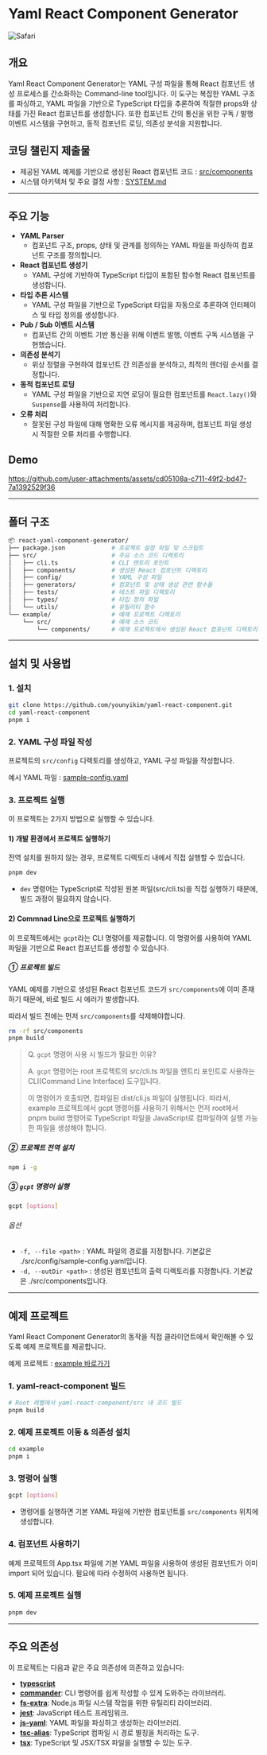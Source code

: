 # Yaml React Component Generator

![Safari](https://github.com/user-attachments/assets/914be4b6-41fe-4e8c-9542-e86a083cb2c1)



## 개요

Yaml React Component Generator는 YAML 구성 파일을 통해 React 컴포넌트 생성 프로세스를 간소화하는 Command-line tool입니다. 이 도구는 복잡한 YAML 구조를 파싱하고, YAML 파일을 기반으로 TypeScript 타입을 추론하여 적절한 props와 상태를 가진 React 컴포넌트를 생성합니다. 또한 컴포넌트 간의 통신을 위한 구독 / 발행 이벤트 시스템을 구현하고, 동적 컴포넌트 로딩, 의존성 분석을 지원합니다.

## 코딩 챌린지 제출물

- 제공된 YAML 예제를 기반으로 생성된 React 컴포넌트 코드 : [src/components](https://github.com/younyikim/yaml-react-component/tree/main/src/components)
- 시스템 아키텍처 및 주요 결정 사항 : [SYSTEM.md](https://github.com/younyikim/yaml-react-component/blob/main/docs/kr/SYSTEM.md)

---

## 주요 기능

- **YAML Parser**
  - 컴포넌트 구조, props, 상태 및 관계를 정의하는 YAML 파일을 파싱하여 컴포넌트 구조를 정의합니다.
- **React 컴포넌트 생성기**
  - YAML 구성에 기반하여 TypeScript 타입이 포함된 함수형 React 컴포넌트를 생성합니다.
- **타입 추론 시스템**
  - YAML 구성 파일을 기반으로 TypeScript 타입을 자동으로 추론하여 인터페이스 및 타입 정의를 생성합니다.
- **Pub / Sub 이벤트 시스템**
  - 컴포넌트 간의 이벤트 기반 통신을 위해 이벤트 발행, 이벤트 구독 시스템을 구현했습니다.
- **의존성 분석기**
  - 위상 정렬을 구현하여 컴포넌트 간 의존성을 분석하고, 최적의 렌더링 순서를 결정합니다.
- **동적 컴포넌트 로딩**
  - YAML 구성 파일을 기반으로 지연 로딩이 필요한 컴포넌트를 `React.lazy()`와 `Suspense`를 사용하여 처리합니다.
- **오류 처리**
  - 잘못된 구성 파일에 대해 명확한 오류 메시지를 제공하며, 컴포넌트 파일 생성 시 적절한 오류 처리를 수행합니다.   

## Demo

https://github.com/user-attachments/assets/cd05108a-c711-49f2-bd47-7a1392529f36

---

## 폴더 구조

```bash
📦 react-yaml-component-generator/
├── package.json             # 프로젝트 설정 파일 및 스크립트
├── src/                     # 주요 소스 코드 디렉토리
│   ├── cli.ts               # CLI 엔트리 포인트
│   ├── components/          # 생성된 React 컴포넌트 디렉토리
│   ├── config/              # YAML 구성 파일
│   ├── generators/          # 컴포넌트 및 상태 생성 관련 함수들
│   ├── tests/               # 테스트 파일 디렉토리
│   ├── types/               # 타입 정의 파일
│   └── utils/               # 유틸리티 함수
└── example/                 # 예제 프로젝트 디렉토리
    └── src/                 # 예제 소스 코드
        └── components/      # 예제 프로젝트에서 생성된 React 컴포넌트 디렉토리
```

---

## 설치 및 사용법

### 1. 설치

```bash
git clone https://github.com/younyikim/yaml-react-component.git
cd yaml-react-component
pnpm i
```

### 2. YAML 구성 파일 작성

프로젝트의 `src/config` 디렉토리를 생성하고, YAML 구성 파일을 작성합니다.

예시 YAML 파일 : [sample-config.yaml](https://github.com/younyikim/yaml-react-component/blob/main/src/config/sample-config.yaml)


### 3. 프로젝트 실행

이 프로젝트는 2가지 방법으로 실행할 수 있습니다.

#### 1) 개발 환경에서 프로젝트 실행하기

전역 설치를 원하지 않는 경우, 프로젝트 디렉토리 내에서 직접 실행할 수 있습니다.

```bash
pnpm dev
```

- `dev` 명령어는 TypeScript로 작성된 원본 파일(src/cli.ts)을 직접 실행하기 때문에, 빌드 과정이 필요하지 않습니다.


#### 2) Commnad Line으로 프로젝트 실행하기

이 프로젝트에서는 `gcpt`라는 CLI 명령어를 제공합니다. 이 명령어를 사용하여 YAML 파일을 기반으로 React 컴포넌트를 생성할 수 있습니다.

##### ① 프로젝트 빌드

YAML 예제를 기반으로 생성된 React 컴포넌트 코드가 `src/components`에 이미 존재하기 때문에, 바로 빌드 시 에러가 발생합니다.    

따라서 빌드 전에는 먼저 `src/components`를 삭제해야합니다. 

```bash
rm -rf src/components
pnpm build
```

> Q. `gcpt` 명령어 사용 시 빌드가 필요한 이유?
>
> A. `gcpt` 명령어는 root 프로젝트의 src/cli.ts 파일을 엔트리 포인트로 사용하는 CLI(Command Line Interface) 도구입니다.     
>
>  이  명령어가 호출되면, 컴파일된 dist/cli.js 파일이 실행됩니다. 따라서, example 프로젝트에서 gcpt 명령어를 사용하기 위해서는 먼저 root에서 pnpm build 명령어로 TypeScript 파일을 JavaScript로 컴파일하여 실행 가능한 파일을 생성해야 합니다.


##### ② 프로젝트 전역 설치

```bash
npm i -g
```

##### ③ `gcpt` 명령어 실행

```bash
gcpt [options]
```

###### 옵션

- `-f, --file <path>` : YAML 파일의 경로를 지정합니다. 기본값은 ./src/config/sample-config.yaml입니다.
- `-d, --outDir <path>` : 생성된 컴포넌트의 출력 디렉토리를 지정합니다. 기본값은 ./src/components입니다.


---

## 예제 프로젝트

Yaml React Component Generator의 동작을 직접 클라이언트에서 확인해볼 수 있도록 예제 프로젝트를 제공합니다.

예제 프로젝트 : [example 바로가기](https://github.com/younyikim/yaml-react-component/tree/main/example)

### 1. yaml-react-component 빌드

```bash
# Root 레벨에서 yaml-react-component/src 내 코드 빌드
pnpm build
```

### 2. 예제 프로젝트 이동 & 의존성 설치

```bash
cd example
pnpm i
```

### 3. 명령어 실행

```bash
gcpt [options]
```

- 명령어를 실행하면 기본 YAML 파일에 기반한 컴포넌트를 `src/components` 위치에 생성합니다.

### 4. 컴포넌트 사용하기

예제 프로젝트의 App.tsx 파일에 기본 YAML 파일을 사용하여 생성된 <Dashboard> 컴포넌트가 이미 import 되어 있습니다. 필요에 따라 수정하여 사용하면 됩니다. 


### 5. 예제 프로젝트 실행

```bash
pnpm dev
```
---

## 주요 의존성

이 프로젝트는 다음과 같은 주요 의존성에 의존하고 있습니다:

- **[typescript](https://www.npmjs.com/package/typescript)**
- **[commander](https://www.npmjs.com/package/commander)**: CLI 명령어를 쉽게 작성할 수 있게 도와주는 라이브러리.
- **[fs-extra](https://www.npmjs.com/package/fs-extra)**: Node.js 파일 시스템 작업을 위한 유틸리티 라이브러리.
- **[jest](https://www.npmjs.com/package/jest)**: JavaScript 테스트 프레임워크.
- **[js-yaml](https://www.npmjs.com/package/js-yaml)**: YAML 파일을 파싱하고 생성하는 라이브러리.
- **[tsc-alias](https://www.npmjs.com/package/tsc-alias)**: TypeScript 컴파일 시 경로 별칭을 처리하는 도구.
- **[tsx](https://www.npmjs.com/package/tsx)**: TypeScript 및 JSX/TSX 파일을 실행할 수 있는 도구.
